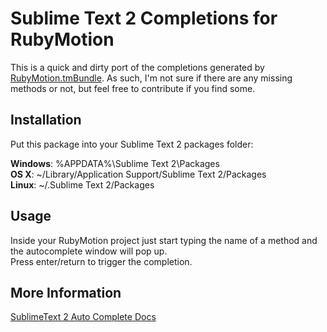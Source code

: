 Sublime Text 2 Completions for RubyMotion
==========================================

This is a quick and dirty port of the completions generated by [RubyMotion.tmBundle](https://github.com/libin/RubyMotion.tmbundle). As such, I'm not sure if there are any missing methods or not, but feel free to contribute if you find some.

Installation
------------

Put this package into your Sublime Text 2 packages folder:

**Windows**: %APPDATA%\Sublime Text 2\Packages  
**OS X**: ~/Library/Application Support/Sublime Text 2/Packages  
**Linux**: ~/.Sublime Text 2/Packages

Usage
-----

Inside your RubyMotion project just start typing the name of a method and the autocomplete window will pop up.  
Press enter/return to trigger the completion.

More Information
----------------
[SublimeText 2 Auto Complete Docs](http://www.sublimetext.com/docs/2/auto_complete.html)